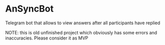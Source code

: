 # AnSyncBot
Telegram bot that allows to view answers after all participants have replied

NOTE: this is old unfinished project which obviously has some errors and inaccuracies. Please consider it as MVP